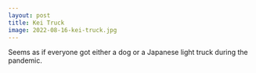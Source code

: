 ```yaml
---
layout: post
title: Kei Truck
image: 2022-08-16-kei-truck.jpg
---
```


Seems as if everyone got either a dog or a Japanese light truck during the
pandemic.

<!--more-->
